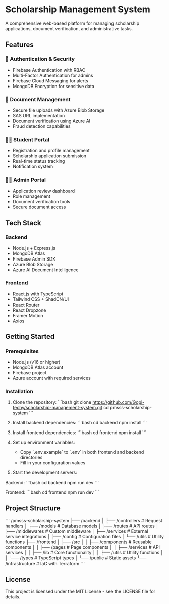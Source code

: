 # Scholarship Management System

A comprehensive web-based platform for managing scholarship applications, document verification, and administrative tasks.

## Features

### 🔐 Authentication & Security

- Firebase Authentication with RBAC
- Multi-Factor Authentication for admins
- Firebase Cloud Messaging for alerts
- MongoDB Encryption for sensitive data

### 📄 Document Management

- Secure file uploads with Azure Blob Storage
- SAS URL implementation
- Document verification using Azure AI
- Fraud detection capabilities

### 👨‍🎓 Student Portal

- Registration and profile management
- Scholarship application submission
- Real-time status tracking
- Notification system

### 👨‍💼 Admin Portal

- Application review dashboard
- Role management
- Document verification tools
- Secure document access

## Tech Stack

### Backend

- Node.js + Express.js
- MongoDB Atlas
- Firebase Admin SDK
- Azure Blob Storage
- Azure AI Document Intelligence

### Frontend

- React.js with TypeScript
- Tailwind CSS + ShadCN/UI
- React Router
- React Dropzone
- Framer Motion
- Axios

## Getting Started

### Prerequisites

- Node.js (v16 or higher)
- MongoDB Atlas account
- Firebase project
- Azure account with required services

### Installation

1. Clone the repository:
   \`\`\`bash
   git clone https://github.com/Gopi-techy/scholarship-management-system.git
   cd pmsss-scholarship-system
   \`\`\`

2. Install backend dependencies:
   \`\`\`bash
   cd backend
   npm install
   \`\`\`

3. Install frontend dependencies:
   \`\`\`bash
   cd frontend
   npm install
   \`\`\`

4. Set up environment variables:

   - Copy \`.env.example\` to \`.env\` in both frontend and backend directories
   - Fill in your configuration values

5. Start the development servers:

Backend:
\`\`\`bash
cd backend
npm run dev
\`\`\`

Frontend:
\`\`\`bash
cd frontend
npm run dev
\`\`\`

## Project Structure

\`\`\`
/pmsss-scholarship-system
├── /backend
│ ├── /controllers # Request handlers
│ ├── /models # Database models
│ ├── /routes # API routes
│ ├── /middlewares # Custom middleware
│ ├── /services # External service integrations
│ ├── /config # Configuration files
│ └── /utils # Utility functions
├── /frontend
│ ├── /src
│ │ ├── /components # Reusable components
│ │ ├── /pages # Page components
│ │ ├── /services # API services
│ │ ├── /lib # Core functionality
│ │ ├── /utils # Utility functions
│ │ └── /types # TypeScript types
│ └── /public # Static assets
└── /infrastructure # IaC with Terraform
\`\`\`

## License

This project is licensed under the MIT License - see the LICENSE file for details.
